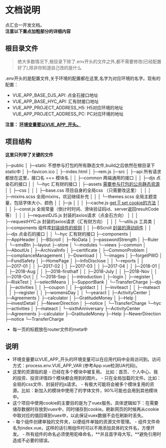 # 文档说明
点汇合一开发文档。       
**注意以下重点加粗部分的详细内容**

## 根目录文件
>  绝大多数情况下,根目录下除了.env开头的文件之外,都不需要修改(已经配置好了),除非你知道自己改的是什么

.env开头的是配置文件,关于环境的配置都在这里,名字为对应环境的名字。现有的配置：
- VUE_APP_BASE_DJS_API: 点金石接口地址
- VUE_APP_BASE_HYC_API: 汇有财接口地址
- VUE_APP_PROJECT_ADDRESS_H5: H5对应环境的地址
  VUE_APP_PROJECT_ADDRESS_PC: PC对应环境的地址
  
**注意： [环境变量要以VUE_APP_开头。](#explain-a)**
  
## 项目结构
**这里只列举了关键的文件**

├─public
│  ├─static  不想参与打包的所有静态文件,build之后依然在根目录下static中
│  ├─favicon.ico
│  ├─index.html
│  ├─rem.js
├─src
│  ├─api  所有请求都放在这里，接口名 === 模块名
│  │  ├─common  两端通用的接口
│  │  ├─djs  点金石的接口
│  │  └─hyc  汇有财的接口
│  ├─assets  [需要参与打包的公共静态资源](#explain-b)
│  │  ├─css
│  │  │  ├─base.css  项目自身的全局css （只需要改这里）
│  │  │  ├─mixins.scss  全局mixins，欢迎继续补充
│  │  │  └─themes.scss  全局主题变量，包括字体大小、颜色
│  │  ├─js
│  │  │  ├─cache.js  [get || set cookie的方法](#explain-c)
│  │  │  ├─const.js  全局常量（倒计时时间、滑块验证码id、server返回resultCode等）
│  │  │  ├─requestDJS.js  封装的axios请求（点金石方向）
│  │  │  ├─requestHYC.js  封装的axios请求（汇有财方向）
│  │  │  └─utils.js  工具类
│  ├─components  组件库[封装组件的规则](#explain-d)
│  │  ├─BScroll [封装的滑动组件](http://ustbhuangyi.github.io/better-scroll/doc/api.html)
│  │  ├─djs  点金石的接口
│  │  └─hyc  汇有财的接口
├─components
│  ├─AppHeader
│  ├─BScroll
│  ├─NoData
│  ├─passwordStrength
│  ├─Ruler
│  └─smsBtn
├─layout
├─store
│  └─modules
└─views
    ├─common
    │  ├─AboutUs
    │  ├─ArchivalInfo
    │  ├─certificate
    │  ├─CommonProblem
    │  ├─complianceManagement
    │  ├─Download
    │  │  └─images
    │  ├─forgetPWD
    │  ├─FundSafety
    │  ├─HomePage
    │  ├─InfoDisclose
    │  │  └─reports
    │  │      ├─2017-01
    │  │      ├─2017-02
    │  │      ├─2017-03
    │  │      ├─2017-04
    │  │      ├─2018-01
    │  │      ├─2018-Aug
    │  │      ├─2018-firsthalf
    │  │      ├─2018-July
    │  │      ├─2018-Nov
    │  │      ├─2018-Oct
    │  │      └─2018-Sep
    │  ├─introduction
    │  ├─login
    │  ├─register
    │  ├─RiskTest
    │  ├─selectMeans
    │  ├─SupportBank
    │  └─TransferCharge
    ├─djs
    │  ├─activities
    │  │  ├─coupon
    │  │  ├─goldact
    │  │  ├─inviteact
    │  │  ├─mateact
    │  │  ├─register
    │  │  ├─womensDay
    │  │  └─yearact
    │  ├─ActivityCenter
    │  ├─Agreements
    │  ├─calculator
    │  ├─GratitudeMoney
    │  ├─Help
    │  ├─investDetail
    │  ├─NewerDirection
    │  ├─notice
    │  └─TransferCharge
    └─hyc
        ├─activities
        │  ├─mateact
        │  └─sixthAnniversary
        ├─ActivityCenter
        ├─Agreements
        ├─calculator
        ├─GratitudeMoney
        ├─Help
        ├─NewerDirection
        ├─notice
        └─TransferCharge

- 每一页的标题放在router文件的meta中

## 说明
+ <div id="explain-a"> 环境变量要以VUE_APP_开头的环境变量可以在应用代码中全局访问到。访问方式：process.env.VUE_APP_VAR (参考App.vue检测UA代码)。 </div>
+ <div id="explainB">这里的资源指的是
  - 已经在多个模块中被复用。 比如：首页、个人中心、我的投资、投资详情四个模块都会用到的图片。
  - 只在全局加载的文件。比如：全局的css文件、封装好的js请求。
  - 有极大可能将会被多个模块复用的资源。比如：新加入的模块中使用了的字体文件，90%可能也会用到其他模块中。</div>
+ <div id="explain-c"> 这个项目中使用cookie的主要目的是为了vuex服务。具体逻辑如下：在需要储存数据时存放到vuex中，同时储存到cookie。刷新网页的时候再从cookie中取对应的值回填到vuex中，以此保证vuex数据不会在刷新时丢失。 </div>
+ <div id="explain-d">
  -  每个组件创建单独的文件夹，以便组件单独的资源文件管理。
  -  组件文件命名为index.vue，这样的话引用组件时可以不用添加具体的文件名，方便开发。
  - 所有组件的命名必须使用驼峰命名，**并且首字母大写。**避免引用时造成不必要的错误。
  </div>
